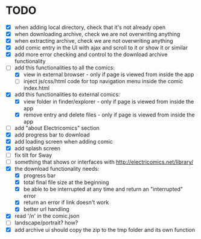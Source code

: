 # TODO

* [x] when adding local directory, check that it's not already open
* [x] when downloading archive, check we are not overwriting anything
* [x] when extracting archive, check we are not overwriting anything
* [x] add comic entry in the UI with ajax and scroll to it or show it or similar
* [x] add more error checking and control to the download archive functionality
* [ ] add this functionalities to all the comics:
  * [x] view in external browser - only if page is viewed from inside the app
  * [ ] inject js/css/html code for top navigation menu inside the comic index.html
* [x] add this functionalities to external comics:
  * [x] view folder in finder/explorer - only if page is viewed from inside the app
  * [x] remove entry and delete files - only if page is viewed from inside the app
* [ ] add "about Electricomics" section
* [x] add progress bar to download
* [x] add loading screen when adding comic
* [x] add splash screen
* [ ] fix tilt for Sway
* [ ] something that shows or interfaces with http://electricomics.net/library/
* [x] the download functionality needs:
  * [x] progress bar
  * [x] total final file size at the beginning
  * [x] be able to be interrupted at any time and return an "interrupted" error
  * [x] return an error if link doesn't work
  * [x] better url handling
* [x] read '/n' in the comic.json
* [ ] landscape/portrait? how?
* [x] add archive ui should copy the zip to the tmp folder and its own function
